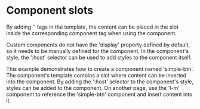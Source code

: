 # Component slots

By adding '<slot></slot>' tags in the template, the content can be placed in the slot inside the corresponding component tag when using the component.

Custom components do not have the 'display' property defined by default, so it needs to be manually defined for the component. In the component's style, the ':host' selector can be used to add styles to the component itself.

This example demonstrates how to create a component named 'simple-btn'. The component's template contains a slot where content can be inserted into the component. By adding the ':host' selector to the component's style, styles can be added to the component. On another page, use the 'l-m' component to reference the 'simple-btn' component and insert content into it.

<a href="../../publics/examples/simple-btn/demo.html" preview demo></a>
<a href="../../publics/examples/simple-btn/simple-btn.html" main demo></a>

